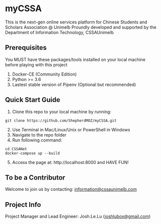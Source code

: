 # myCSSA 
This is the next-gen online services platform for Chinese Students and Scholars Association @ Unimelb
Proundly developed and supported by the Department of Information Technology, CSSAUnimelb
## Prerequisites
You MUST have these packages/tools installed on your local machine before playing with this project
1. Docker-CE (Community Edition)
2. Python >= 3.6
3. Lastest stable version of Pipenv (Optional but recommended)

## Quick Start Guide
1. Clone this repo to your local machine by running: 
```
git clone https://github.com/ShepherdMOZ/myCSSA.git
```
2. Use Terminal in Mac/Linux/Unix or PowerShell in Windows
3. Navigate to the repo folder
4. Run following command:
```
cd CSSANet
docker-compose up --build 
```
5. Access the page at: http://localhost:8000 and HAVE FUN!


## To be a Contributor
Welcome to join us by contacting: information@cssaunimelb.com

## Project Info
Project Manager and Lead Engineer: Josh.Le.Lu (joshlubox@gmail.com)
